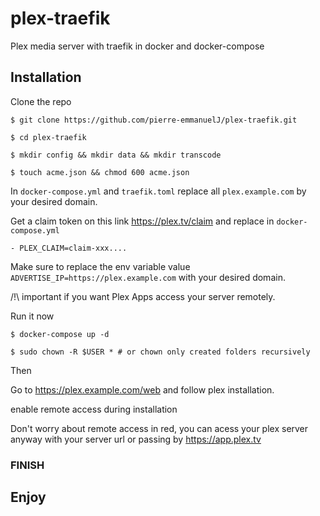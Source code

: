 # plex-traefik

Plex media server with traefik in docker and docker-compose

## Installation

Clone the repo
```Shell
$ git clone https://github.com/pierre-emmanuelJ/plex-traefik.git
```
```Shell
$ cd plex-traefik
```
```Shell
$ mkdir config && mkdir data && mkdir transcode
```
```Shell
$ touch acme.json && chmod 600 acme.json
```

In `docker-compose.yml` and `traefik.toml` replace all `plex.example.com` by your desired domain.


Get a claim token on this link https://plex.tv/claim and replace in `docker-compose.yml` 


`- PLEX_CLAIM=claim-xxx....`

Make sure to replace the env variable value `ADVERTISE_IP=https://plex.example.com`
with your desired domain.

/!\ important if you want Plex Apps access your server remotely.

Run it now

```Shell
$ docker-compose up -d
```

```Shell
$ sudo chown -R $USER * # or chown only created folders recursively 
```

Then 

Go to https://plex.example.com/web and follow plex installation.

enable remote access during installation

Don't worry about remote access in red, you can acess your plex server anyway with your server url or passing by https://app.plex.tv

### FINISH

## Enjoy

